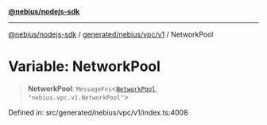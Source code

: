 [**@nebius/nodejs-sdk**](../../../../../README.md)

***

[@nebius/nodejs-sdk](../../../../../README.md) / [generated/nebius/vpc/v1](../README.md) / NetworkPool

# Variable: NetworkPool

> **NetworkPool**: `MessageFns`\<[`NetworkPool`](../interfaces/NetworkPool.md), `"nebius.vpc.v1.NetworkPool"`\>

Defined in: src/generated/nebius/vpc/v1/index.ts:4008
